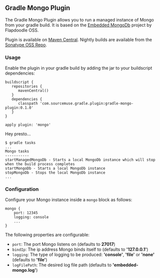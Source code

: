## Gradle Mongo Plugin ##

The Gradle Mongo Plugin allows you to run a managed instance of Mongo from your gradle build. It is based on the [Embedded MongoDb](https://github.com/flapdoodle-oss/de.flapdoodle.embed.mongo) project by Flapdoodle OSS.

Plugin is available on [Maven Central](http://search.maven.org/#search%7Cga%7C1%7Ca%3A%22gradle-mongo-plugin%22). Nightly builds are available from the [Sonatype OSS Repo](https://oss.sonatype.org/content/repositories/snapshots/com/sourcemuse/gradle/plugin/gradle-mongo-plugin/).

### Usage ###

Enable the plugin in your gradle build by adding the jar to your buildscript dependencies:

```
buildscript {
   repositories {
      mavenCentral()
   }
   dependencies {
      classpath 'com.sourcemuse.gradle.plugin:gradle-mongo-plugin:0.1.0'
   }
}

apply plugin: 'mongo'
```

Hey presto...

```
$ gradle tasks
...
Mongo tasks
-----------
startManagedMongoDb - Starts a local MongoDb instance which will stop when the build process completes
startMongoDb - Starts a local MongoDb instance
stopMongoDb - Stops the local MongoDb instance
...
```

### Configuration ###

Configure your Mongo instance inside a ```mongo``` block as follows:

```
mongo {
    port: 12345
    logging: console
    ...
}
```

The following properties are configurable:

* ```port```: The port Mongo listens on (defaults to **27017**)
* ```bindIp```: The ip address Mongo binds itself to (defaults to **'127.0.0.1'**)
* ```logging```: The type of logging to be produced: **'console'**, **'file'** or **'none'** (defaults to **'file'**)
* ```logFilePath```: The desired log file path (defaults to **'embedded-mongo.log'**)

